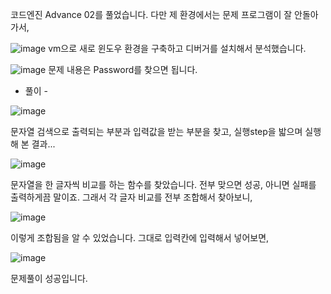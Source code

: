코드엔진 Advance 02를 풀었습니다.
다만 제 환경에서는 문제 프로그램이 잘 안돌아가서, 

![image](https://user-images.githubusercontent.com/65721409/85939492-fceaf400-b950-11ea-9ae9-daa9a6c032fb.png)
vm으로 새로 윈도우 환경을 구축하고 디버거를 설치해서 분석했습니다.



![image](https://user-images.githubusercontent.com/65721409/85939519-2f94ec80-b951-11ea-8d86-3d7fd9f3091f.png)
문제 내용은 Password를 찾으면 됩니다.


- 풀이 -

![image](https://user-images.githubusercontent.com/65721409/85939547-6ec33d80-b951-11ea-8644-3a1fe17bd4bd.png)

문자열 검색으로 출력되는 부분과 입력값을 받는 부분을 찾고, 실행step을 밟으며 실행해 본 결과...

![image](https://user-images.githubusercontent.com/65721409/85939603-e7c29500-b951-11ea-8524-ea43feb25a0c.png)

문자열을 한 글자씩 비교를 하는 함수를 찾았습니다. 전부 맞으면 성공, 아니면 실패를 출력하게끔 말이죠.
그래서 각 글자 비교를 전부 조합해서 찾아보니,

![image](https://user-images.githubusercontent.com/65721409/85939606-f315c080-b951-11ea-93f6-aebeed3fd8aa.png)

이렇게 조합됨을 알 수 있었습니다.
그대로 입력칸에 입력해서 넣어보면,

![image](https://user-images.githubusercontent.com/65721409/85939619-0b85db00-b952-11ea-81de-80207b8fbbd4.png)

문제풀이 성공입니다.
